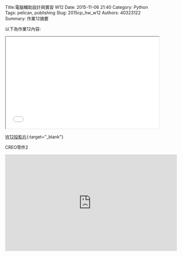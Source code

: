 Title:電腦輔助設計與實習  W12
Date: 2015-11-06 21:40
Category: Python
Tags: pelican, publishing
Slug: 2015cp_hw_w12
Authors: 40323122
Summary: 作業12摘要

以下為作業12內容:

<iframe src="40323122_cp_w12_p.html" width="500" height="300"></iframe>

[W12投影片](40323122_cp_w12_p.html){:target="_blank"}

CREO零件2

<iframe width="560" height="315" src="https://www.youtube.com/embed/rSRum6E6ywg" frameborder="0" allowfullscreen></iframe>

